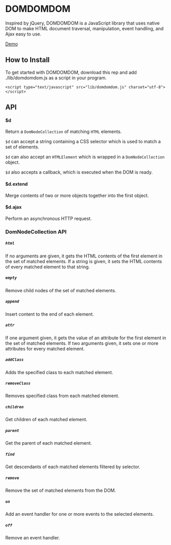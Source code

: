 # DOMDOMDOM

Inspired by jQuery, DOMDOMDOM is a JavaScript library that uses native DOM to make HTML document traversal, manipulation, event handling, and Ajax easy to use.

[Demo](https://samuelkim.us/DOMDOMDOM)

## How to Install
To get started with DOMDOMDOM, download this rep and add ./lib/domdomdom.js as a script in your program.

`<script type="text/javascript" src="lib/domdomdom.js" charset="utf-8"></script>`

## API
#### $d
  Return a `DomNodeCollection` of matching `HTML` elements.

  `$d` can accept a string containing a CSS selector which is used to match a set of elements.

  `$d` can also accept an `HTMLElement` which is wrapped in a `DomNodeCollection` object.

  `$d` also accepts a callback, which is executed when the DOM is ready.

#### $d.extend
  Merge contents of two or more objects together into the first object.
#### $d.ajax
  Perform an asynchronous HTTP request.


### DomNodeCollection API
##### `html`
  If no arguments are given, it gets the HTML contents of the first element in the set of matched elements.  If a string is given, it sets the HTML contents of every matched element to that string.
##### `empty`
  Remove child nodes of the set of matched elements.
##### `append`
  Insert content to the end of each element.
##### `attr`
  If one argument given, it gets the value of an attribute for the first element in the set of matched elements.  If two arguments given, it sets one or more attributes for every matched element.
##### `addClass`
  Adds the specified class to each matched element.
##### `removeClass`
  Removes specified class from each matched element.
##### `children`
  Get children of each matched element.
##### `parent`
  Get the parent of each matched element.
##### `find`
  Get descendants of each matched elements filtered by selector.
##### `remove`
  Remove the set of matched elements from the DOM.
##### `on`
  Add an event handler for one or more events to the selected elements.
##### `off`
  Remove an event handler.
